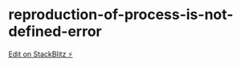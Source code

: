 # reproduction-of-process-is-not-defined-error

[Edit on StackBlitz ⚡️](https://stackblitz.com/edit/vitejs-vite-iv6zpz)